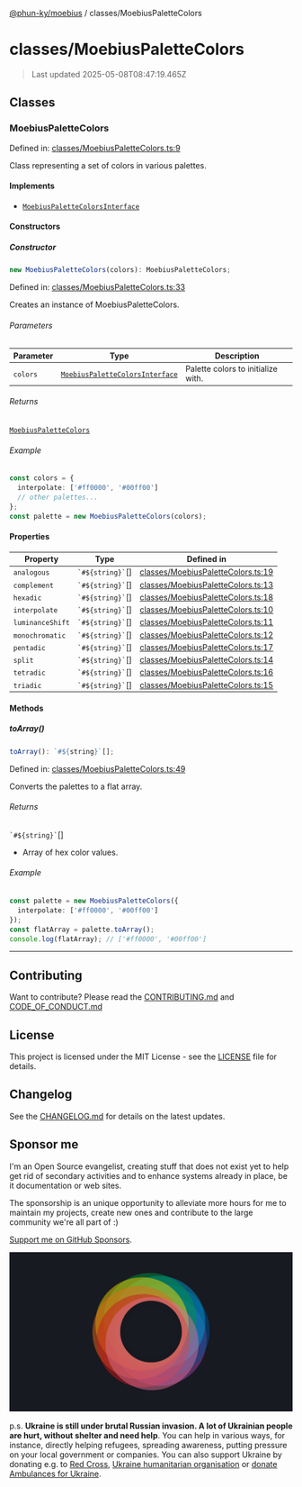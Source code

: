 [@phun-ky/moebius](../README.md) / classes/MoebiusPaletteColors

# classes/MoebiusPaletteColors

> Last updated 2025-05-08T08:47:19.465Z

##

## Classes

### MoebiusPaletteColors

Defined in: [classes/MoebiusPaletteColors.ts:9](https://github.com/phun-ky/moebius/blob/main/src/classes/MoebiusPaletteColors.ts#L9)

Class representing a set of colors in various palettes.

#### Implements

- [`MoebiusPaletteColorsInterface`](../types.md#moebiuspalettecolorsinterface)

#### Constructors

##### Constructor

```ts
new MoebiusPaletteColors(colors): MoebiusPaletteColors;
```

Defined in: [classes/MoebiusPaletteColors.ts:33](https://github.com/phun-ky/moebius/blob/main/src/classes/MoebiusPaletteColors.ts#L33)

Creates an instance of MoebiusPaletteColors.

###### Parameters

| Parameter | Type                                                                         | Description                        |
| --------- | ---------------------------------------------------------------------------- | ---------------------------------- |
| `colors`  | [`MoebiusPaletteColorsInterface`](../types.md#moebiuspalettecolorsinterface) | Palette colors to initialize with. |

###### Returns

[`MoebiusPaletteColors`](#moebiuspalettecolors)

###### Example

```ts
const colors = {
  interpolate: ['#ff0000', '#00ff00']
  // other palettes...
};
const palette = new MoebiusPaletteColors(colors);
```

#### Properties

| Property                                     | Type                  | Defined in                                                                                                                 |
| -------------------------------------------- | --------------------- | -------------------------------------------------------------------------------------------------------------------------- |
| <a id="analogous"></a> `analogous`           | `` `#${string}` ``\[] | [classes/MoebiusPaletteColors.ts:19](https://github.com/phun-ky/moebius/blob/main/src/classes/MoebiusPaletteColors.ts#L19) |
| <a id="complement"></a> `complement`         | `` `#${string}` ``\[] | [classes/MoebiusPaletteColors.ts:13](https://github.com/phun-ky/moebius/blob/main/src/classes/MoebiusPaletteColors.ts#L13) |
| <a id="hexadic"></a> `hexadic`               | `` `#${string}` ``\[] | [classes/MoebiusPaletteColors.ts:18](https://github.com/phun-ky/moebius/blob/main/src/classes/MoebiusPaletteColors.ts#L18) |
| <a id="interpolate"></a> `interpolate`       | `` `#${string}` ``\[] | [classes/MoebiusPaletteColors.ts:10](https://github.com/phun-ky/moebius/blob/main/src/classes/MoebiusPaletteColors.ts#L10) |
| <a id="luminanceshift"></a> `luminanceShift` | `` `#${string}` ``\[] | [classes/MoebiusPaletteColors.ts:11](https://github.com/phun-ky/moebius/blob/main/src/classes/MoebiusPaletteColors.ts#L11) |
| <a id="monochromatic"></a> `monochromatic`   | `` `#${string}` ``\[] | [classes/MoebiusPaletteColors.ts:12](https://github.com/phun-ky/moebius/blob/main/src/classes/MoebiusPaletteColors.ts#L12) |
| <a id="pentadic"></a> `pentadic`             | `` `#${string}` ``\[] | [classes/MoebiusPaletteColors.ts:17](https://github.com/phun-ky/moebius/blob/main/src/classes/MoebiusPaletteColors.ts#L17) |
| <a id="split"></a> `split`                   | `` `#${string}` ``\[] | [classes/MoebiusPaletteColors.ts:14](https://github.com/phun-ky/moebius/blob/main/src/classes/MoebiusPaletteColors.ts#L14) |
| <a id="tetradic"></a> `tetradic`             | `` `#${string}` ``\[] | [classes/MoebiusPaletteColors.ts:16](https://github.com/phun-ky/moebius/blob/main/src/classes/MoebiusPaletteColors.ts#L16) |
| <a id="triadic"></a> `triadic`               | `` `#${string}` ``\[] | [classes/MoebiusPaletteColors.ts:15](https://github.com/phun-ky/moebius/blob/main/src/classes/MoebiusPaletteColors.ts#L15) |

#### Methods

##### toArray()

```ts
toArray(): `#${string}`[];
```

Defined in: [classes/MoebiusPaletteColors.ts:49](https://github.com/phun-ky/moebius/blob/main/src/classes/MoebiusPaletteColors.ts#L49)

Converts the palettes to a flat array.

###### Returns

`` `#${string}` ``\[]

- Array of hex color values.

###### Example

```ts
const palette = new MoebiusPaletteColors({
  interpolate: ['#ff0000', '#00ff00']
});
const flatArray = palette.toArray();
console.log(flatArray); // ['#ff0000', '#00ff00']
```

---

## Contributing

Want to contribute? Please read the [CONTRIBUTING.md](https://github.com/phun-ky/moebius/blob/main/CONTRIBUTING.md) and [CODE_OF_CONDUCT.md](https://github.com/phun-ky/moebius/blob/main/CODE_OF_CONDUCT.md)

## License

This project is licensed under the MIT License - see the [LICENSE](https://github.com/phun-ky/moebius/blob/main/LICENSE) file for details.

## Changelog

See the [CHANGELOG.md](https://github.com/phun-ky/moebius/blob/main/CHANGELOG.md) for details on the latest updates.

## Sponsor me

I'm an Open Source evangelist, creating stuff that does not exist yet to help get rid of secondary activities and to enhance systems already in place, be it documentation or web sites.

The sponsorship is an unique opportunity to alleviate more hours for me to maintain my projects, create new ones and contribute to the large community we're all part of :)

[Support me on GitHub Sponsors](https://github.com/sponsors/phun-ky).

![logo](https://github.com/phun-ky/moebius/blob/main/public/images/logo/logo-ring.png?raw=true)

p.s. **Ukraine is still under brutal Russian invasion. A lot of Ukrainian people are hurt, without shelter and need help**. You can help in various ways, for instance, directly helping refugees, spreading awareness, putting pressure on your local government or companies. You can also support Ukraine by donating e.g. to [Red Cross](https://www.icrc.org/en/donate/ukraine), [Ukraine humanitarian organisation](https://savelife.in.ua/en/donate-en/#donate-army-card-weekly) or [donate Ambulances for Ukraine](https://www.gofundme.com/f/help-to-save-the-lives-of-civilians-in-a-war-zone).
